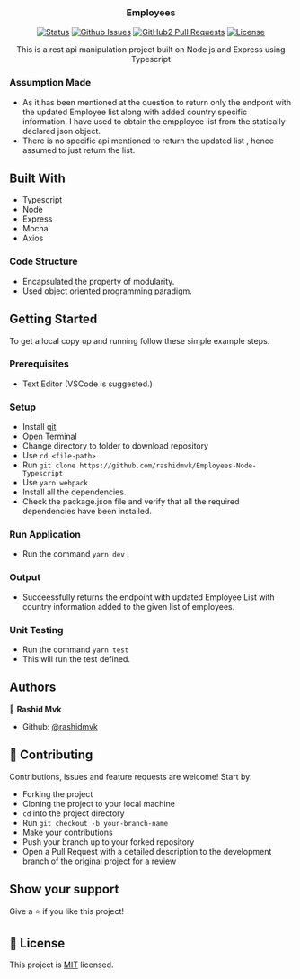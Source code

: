 <h3 align="center">Employees</h3>

<div align="center">

[![Status](https://img.shields.io/badge/status-active-success.svg)](https://github.com/rashidmvk/Employees)
[![Github Issues](https://img.shields.io/badge/GitHub-Issues-orange)](https://github.com/rashidmvk/Employees/issues)
[![GitHub2 Pull Requests](https://img.shields.io/badge/GitHub-Pull%20Requests-blue)](https://github.com/rashidmvk/Employees)
[![License](https://img.shields.io/badge/license-MIT-blue.svg)](/LICENSE)

</div>
<p align="center">This is a rest api manipulation project built on Node js and Express using Typescript</p>


### Assumption Made

- As it has been mentioned at the question to return only the endpont with the updated Employee list along with added country specific information, I have used to obtain the empployee list from the statically declared json object.
- There is no specific api mentioned to return the updated list , hence assumed to just return the list. 

## Built With

- Typescript
- Node
- Express
- Mocha
- Axios

### Code Structure

 - Encapsulated the property of modularity.
 - Used object oriented programming paradigm.

## Getting Started

To get a local copy up and running follow these simple example steps.

### Prerequisites

- Text Editor (VSCode is suggested.)

### Setup

- Install [git](https://git-scm.com/downloads)
- Open Terminal
- Change directory to folder to download repository
- Use `cd <file-path>`
- Run `git clone https://github.com/rashidmvk/Employees-Node-Typescript`
- Use `yarn webpack`
- Install all the dependencies.
- Check the package.json file and verify that all the required dependencies have been installed.

### Run Application

- Run the command `yarn dev` .

### Output 

- Succeessfully returns the endpoint with updated Employee List with country information added to the given list of employees. 

### Unit Testing

- Run the command `yarn test`
- This will run the test defined.



## Authors

👤 **Rashid Mvk**

- Github: [@rashidmvk](https://github.com/rashidmvk)

## 🤝 Contributing

Contributions, issues and feature requests are welcome! Start by:

- Forking the project
- Cloning the project to your local machine
- `cd` into the project directory
- Run `git checkout -b your-branch-name`
- Make your contributions
- Push your branch up to your forked repository
- Open a Pull Request with a detailed description to the development branch of the original project for a review

## Show your support

Give a ⭐️ if you like this project!


## 📝 License

This project is [MIT](LICENSE) licensed.
